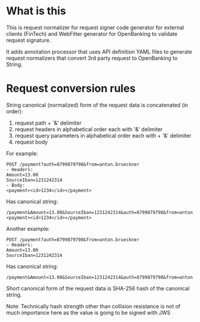 # What is this
 
This is request normalizer for request signer code generator for external clients (FinTech) and WebFilter generator 
for OpenBanking to validate request signature.

It adds annotation processor that uses API definition YAML files to generate request normalizers that convert 3rd
party request to OpenBanking to String.

# Request conversion rules

String canonical (normalized) form of the request data is concatenated (in order):
1. request path + '&' delimiter
1. request headers in alphabetical order each with '&' delimiter
1. request query parameters in alphabetical order each with + '&' delimiter
1. request body

For example:
```
POST /payment?auth=8799879798&from=anton.brueckner
- Headers:
Amount=13.00
SourceIban=1231242314
- Body:
<payment><id>1234</id></payment>
```

Has canonical string:
```
/payment&Amount=13.00&SourceIban=1231242314&auth=8799879798&from=anton.brueckner&body=<payment><id>1234</id></payment>
```

Another example:
```
POST /payment?auth=8799879798&from=anton.brueckner
- Headers:
Amount=13.00
SourceIban=1231242314
```

Has canonical string:
```
/payment&Amount=13.00&SourceIban=1231242314&auth=8799879798&from=anton.brueckner&
```

Short canonical form of the request data is SHA-256 hash of the canonical string.

Note: Technically hash strength other than collision resistance is not of much importance here as the value
is going to be signed with JWS  